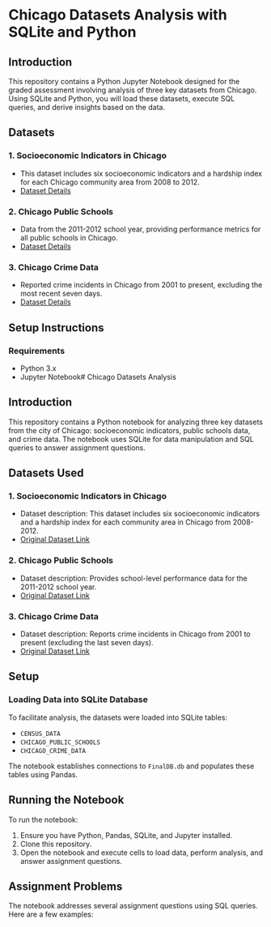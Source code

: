 # Chicago Datasets Analysis with SQLite and Python

## Introduction

This repository contains a Python Jupyter Notebook designed for the graded assessment involving analysis of three key datasets from Chicago. Using SQLite and Python, you will load these datasets, execute SQL queries, and derive insights based on the data.

## Datasets

### 1. Socioeconomic Indicators in Chicago
- This dataset includes six socioeconomic indicators and a hardship index for each Chicago community area from 2008 to 2012.
- [Dataset Details](https://data.cityofchicago.org/Health-Human-Services/Census-Data-Selected-socioeconomic-indicators-in-C/kn9c-c2s2)

### 2. Chicago Public Schools
- Data from the 2011-2012 school year, providing performance metrics for all public schools in Chicago.
- [Dataset Details](https://data.cityofchicago.org/Education/Chicago-Public-Schools-Progress-Report-Cards-2011-/9xs2-f89t)

### 3. Chicago Crime Data
- Reported crime incidents in Chicago from 2001 to present, excluding the most recent seven days.
- [Dataset Details](https://data.cityofchicago.org/Public-Safety/Crimes-2001-to-present/ijzp-q8t2)

## Setup Instructions

### Requirements
- Python 3.x
- Jupyter Notebook# Chicago Datasets Analysis

## Introduction

This repository contains a Python notebook for analyzing three key datasets from the city of Chicago: socioeconomic indicators, public schools data, and crime data. The notebook uses SQLite for data manipulation and SQL queries to answer assignment questions.

## Datasets Used

### 1. Socioeconomic Indicators in Chicago

- Dataset description: This dataset includes six socioeconomic indicators and a hardship index for each community area in Chicago from 2008-2012.
- [Original Dataset Link](https://data.cityofchicago.org/Health-Human-Services/Census-Data-Selected-socioeconomic-indicators-in-C/kn9c-c2s2)

### 2. Chicago Public Schools

- Dataset description: Provides school-level performance data for the 2011-2012 school year.
- [Original Dataset Link](https://data.cityofchicago.org/Education/Chicago-Public-Schools-Progress-Report-Cards-2011-/9xs2-f89t)

### 3. Chicago Crime Data

- Dataset description: Reports crime incidents in Chicago from 2001 to present (excluding the last seven days).
- [Original Dataset Link](https://data.cityofchicago.org/Public-Safety/Crimes-2001-to-present/ijzp-q8t2)

## Setup

### Loading Data into SQLite Database

To facilitate analysis, the datasets were loaded into SQLite tables:
- `CENSUS_DATA`
- `CHICAGO_PUBLIC_SCHOOLS`
- `CHICAGO_CRIME_DATA`

The notebook establishes connections to `FinalDB.db` and populates these tables using Pandas.

## Running the Notebook

To run the notebook:
1. Ensure you have Python, Pandas, SQLite, and Jupyter installed.
2. Clone this repository.
3. Open the notebook and execute cells to load data, perform analysis, and answer assignment questions.

## Assignment Problems

The notebook addresses several assignment questions using SQL queries. Here are a few examples:









